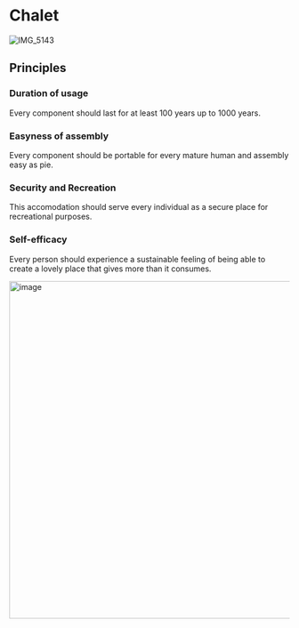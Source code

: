 # Chalet
![IMG_5143](https://github.com/user-attachments/assets/8c63dfef-b072-4daf-b936-ec778f790b79)

## Principles

### Duration of usage
Every component should last for at least 100 years up to 1000 years.


### Easyness of assembly
Every component should be portable for every mature human and assembly easy as pie.


### Security and Recreation
This accomodation should serve every individual as a secure place for recreational purposes.


### Self-efficacy
Every person should experience a sustainable feeling of being able to create a lovely place that gives more than it consumes.


<img width="607" alt="image" src="https://github.com/user-attachments/assets/c805ee66-a29e-43b3-b4d4-3d879be3ccf7">
